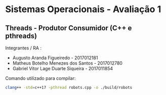 # Sistemas Operacionais - Avaliação 1
## Threads - Produtor Consumidor (C++ e pthreads)

Integrantes / RA :
 - Augusto Aranda Figueiredo - 2017012181
 - Matheus Botelho Menezes dos Santos - 2017012780 
 - Gabriel Vitor Lage Duarte Siqueira - 2017011854
 
 Comando utilizado para compilar:
 ```bash
 clang++ -std=c++17 -pthread robots.cpp -o ./build/robots
 ```